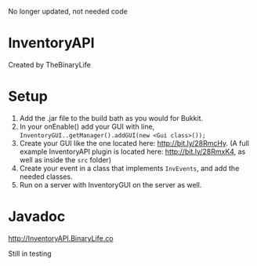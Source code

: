 No longer updated, not needed code

InventoryAPI
============
Created by TheBinaryLife

Setup
===
1. Add the .jar file to the build bath as you would for Bukkit.
2. In your onEnable() add your GUI with line, `InventoryGUI..getManager().addGUI(new <Gui class>());`
3. Create your GUI like the one located here: http://bit.ly/28RmcHy. (A full example InventoryAPI plugin is located here: http://bit.ly/28RmxK4, as well as inside the `src` folder)
4. Create your event in a class that implements `InvEvents`, and add the needed classes.
5. Run on a server with InventoryGUI on the server as well.

Javadoc
===
http://InventoryAPI.BinaryLife.co

Still in testing
